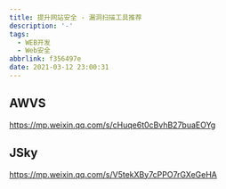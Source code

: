 ```yaml
---
title: 提升网站安全 - 漏洞扫描工具推荐
description: '-'
tags:
  - WEB开发
  - Web安全
abbrlink: f356497e
date: 2021-03-12 23:00:31
---
```




## AWVS

https://mp.weixin.qq.com/s/cHuqe6t0cBvhB27buaEOYg





## JSky

https://mp.weixin.qq.com/s/V5tekXBy7cPPO7rGXeGeHA
